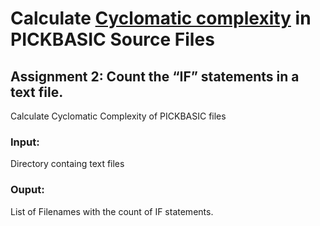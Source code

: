 # Calculate [Cyclomatic complexity](https://en.wikipedia.org/wiki/Cyclomatic_complexity) in PICKBASIC Source Files #



## Assignment 2: Count the “IF” statements in a text file.
Calculate Cyclomatic Complexity of PICKBASIC files

### Input:
Directory containg text files
### Ouput: 
List of Filenames with the count of IF statements.

